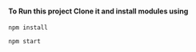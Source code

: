 

#### To Run this project Clone it and install modules using
```
npm install
```

```
npm start
```

